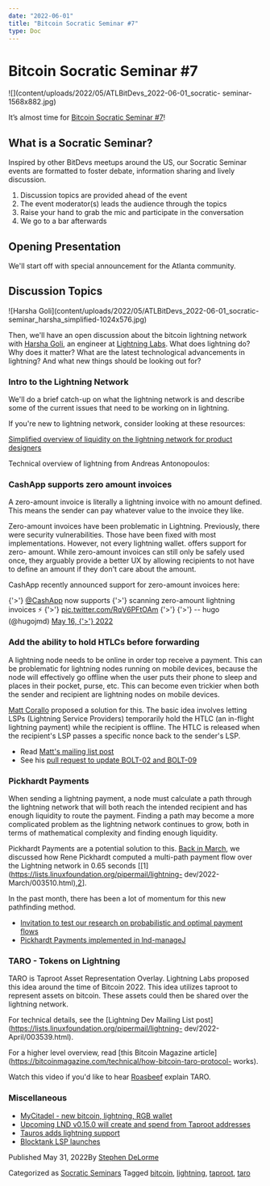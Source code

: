```yaml
---
date: "2022-06-01"
title: "Bitcoin Socratic Seminar #7"
type: Doc
---
```

# Bitcoin Socratic Seminar #7

![](content/uploads/2022/05/ATLBitDevs_2022-06-01_socratic-
seminar-1568x882.jpg)

It’s almost time for [Bitcoin Socratic Seminar
#7](https://www.meetup.com/atlantabitdevs/events/285545781/)!

## What is a Socratic Seminar?

Inspired by other BitDevs meetups around the US, our Socratic Seminar events
are formatted to foster debate, information sharing and lively discussion.

  1. Discussion topics are provided ahead of the event
  2. The event moderator(s) leads the audience through the topics
  3. Raise your hand to grab the mic and participate in the conversation
  4. We go to a bar afterwards

## Opening Presentation

We'll start off with special announcement for the Atlanta community.

## Discussion Topics

![Harsha Goli](content/uploads/2022/05/ATLBitDevs_2022-06-01_socratic-
seminar_harsha_simplified-1024x576.jpg)

Then, we'll have an open discussion about the bitcoin lightning network with
[Harsha Goli](https://twitter.com/_arshbot), an engineer at [Lightning
Labs](https://lightning.engineering/). What does lightning do? Why does it
matter? What are the latest technological advancements in lightning? And what
new things should be looking out for?

### Intro to the Lightning Network

We'll do a brief catch-up on what the lightning network is and describe some
of the current issues that need to be working on in lightning.

If you're new to lightning network, consider looking at these resources:

[Simplified overview of liquidity on the lightning network for product
designers](https://bitcoin.design/guide/how-it-works/liquidity/)

Technical overview of lightning from Andreas Antonopoulos:

### CashApp supports zero amount invoices

A zero-amount invoice is literally a lightning invoice with no amount defined.
This means the sender can pay whatever value to the invoice they like.

Zero-amount invoices have been problematic in Lightning. Previously, there
were security vulnerabilities. Those have been fixed with most
implementations. However, not every lightning wallet. offers support for zero-
amount. While zero-amount invoices can still only be safely used once, they
arguably provide a better UX by allowing recipients to not have to define an
amount if they don't care about the amount.

CashApp recently announced support for zero-amount invoices here:

{'>'} [@CashApp](https://twitter.com/CashApp?ref_src=twsrc%5Etfw) now supports
{'>'} scanning zero-amount lightning invoices ⚡️
{'>'} [pic.twitter.com/RqV6PFtOAm](https://t.co/RqV6PFtOAm)
{'>'}
{'>'} -- hugo (@hugojmd) [May 16,
{'>'} 2022](https://twitter.com/hugojmd/status/1526337354570825728?ref_src=twsrc%5Etfw)

### Add the ability to hold HTLCs before forwarding

A lightning node needs to be online in order top receive a payment. This can
be problematic for lightning nodes running on mobile devices, because the node
will effectively go offline when the user puts their phone to sleep and places
in their pocket, purse, etc. This can become even trickier when both the
sender and recipient are lightning nodes on mobile devices.

[Matt Corallo](https://twitter.com/TheBlueMatt) proposed a solution for this.
The basic idea involves letting LSPs (Lightning Service Providers) temporarily
hold the HTLC (an in-flight lightning payment) while the recipient is offline.
The HTLC is released when the recipient's LSP passes a specific nonce back to
the sender's LSP.

  * Read [Matt's mailing list post](https://lists.linuxfoundation.org/pipermail/lightning-dev/2021-October/003307.html)
  * See his [pull request to update BOLT-02 and BOLT-09](https://github.com/lightning/bolts/pull/989)

### Pickhardt Payments

When sending a lightning payment, a node must calculate a path through the
lightning network that will both reach the intended recipient and has enough
liquidity to route the payment. Finding a path may become a more complicated
problem as the lightning network continues to grow, both in terms of
mathematical complexity and finding enough liquidity.

Pickhardt Payments are a potential solution to this. [Back in
March](index.html@p=101.html), we discussed how Rene Pickhardt computed a
multi-path payment flow over the Lightning network in 0.65 seconds
[[1](https://lists.linuxfoundation.org/pipermail/lightning-
dev/2022-March/003510.html),[2](https://twitter.com/renepickhardt/status/1501898812620685318?s=12)].

In the past month, there has been a lot of momentum for this new pathfinding
method.

  * [Invitation to test our research on probabilistic and optimal payment flows](https://lists.linuxfoundation.org/pipermail/lightning-dev/2022-May/003582.html)
  * [Pickhardt Payments implemented in lnd-manageJ](https://lists.linuxfoundation.org/pipermail/lightning-dev/2022-May/003583.html)

### TARO - Tokens on Lightning

TARO is Taproot Asset Representation Overlay. Lightning Labs proposed this
idea around the time of Bitcoin 2022. This idea utilizes taproot to represent
assets on bitcoin. These assets could then be shared over the lightning
network.

For technical details, see the [Lightning Dev Mailing List
post](https://lists.linuxfoundation.org/pipermail/lightning-
dev/2022-April/003539.html).

For a higher level overview, read [this Bitcoin Magazine
article](https://bitcoinmagazine.com/technical/how-bitcoin-taro-protocol-
works).

Watch this video if you'd like to hear
[Roasbeef](https://twitter.com/roasbeef) explain TARO.

### Miscellaneous

  * [MyCitadel - new bitcoin, lightning, RGB wallet](https://mycitadel.io/)
  * [Upcoming LND v0.15.0 will create and spend from Taproot addresses](https://github.com/lightningnetwork/lnd/blob/master/docs/release-notes/release-notes-0.15.0.md)
  * [Tauros adds lightning support](https://tauros.io/)
  * [Blocktank LSP launches](https://twitter.com/Synonym_to/status/1519282079007223808)

Published May 31, 2022By [Stephen DeLorme](author/stephen/index.html)

Categorized as [Socratic Seminars](category/socratic-seminars/index.html)
Tagged [bitcoin](tag/bitcoin/index.html),
[lightning](tag/lightning/index.html), [taproot](tag/taproot/index.html),
[taro](tag/taro/index.html)

#